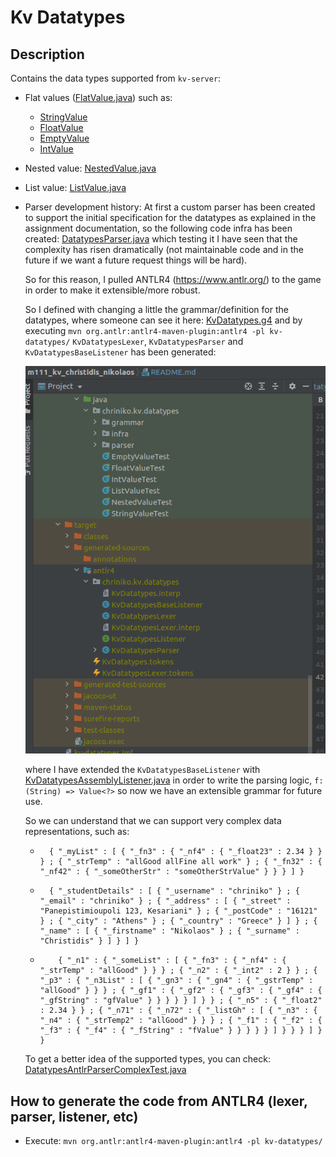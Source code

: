 
# Kv Datatypes

## Description

Contains the data types supported from `kv-server`:

* Flat values ([FlatValue.java](kv-datatypes/src/main/java/chriniko/kv/datatypes/FlatValue.java)) such as:
  * [StringValue](kv-datatypes/src/main/java/chriniko/kv/datatypes/StringValue.java)
  * [FloatValue](kv-datatypes/src/main/java/chriniko/kv/datatypes/StringValue.java)
  * [EmptyValue](kv-datatypes/src/main/java/chriniko/kv/datatypes/StringValue.java)
  * [IntValue](kv-datatypes/src/main/java/chriniko/kv/datatypes/StringValue.java)
* Nested value: [NestedValue.java](kv-datatypes/src/main/java/chriniko/kv/datatypes/NestedValue.java)
* List value: [ListValue.java](kv-datatypes/src/main/java/chriniko/kv/datatypes/ListValue.java)


* Parser development history:
    At first a custom parser has been created to support the initial specification for the datatypes as explained in the
    assignment documentation, so the following code infra has been created: [DatatypesParser.java](src/main/java/chriniko/kv/datatypes/parser/DatatypesParser.java)
    which testing it I have seen that the complexity has risen dramatically (not maintainable code and in the future if we want
    a future request things will be hard).
    
    So for this reason, I pulled ANTLR4 (https://www.antlr.org/) to the game in
    order to make it extensible/more robust.
    
    So I defined with changing a little the grammar/definition for the datatypes, where someone can see it here: [KvDatatypes.g4](src/main/antlr4/chriniko/kv/datatypes/KvDatatypes.g4)
    and by executing `mvn org.antlr:antlr4-maven-plugin:antlr4 -pl kv-datatypes/`
    `KvDatatypesLexer`, `KvDatatypesParser` and `KvDatatypesBaseListener` has been generated:
      
    ![](../kv-datatypes/antlr4_generated_code.png)
  
    where I have extended the `KvDatatypesBaseListener` with [KvDatatypesAssemblyListener.java](src/main/java/chriniko/kv/datatypes/grammar/KvDatatypesAssemblyListener.java) in order to write the parsing logic,
     `f: (String) => Value<?>`
    so now we have an extensible grammar for future use.

  So we can understand that we can support very complex data representations, such as:
    * ```text
        { "_myList" : [ { "_fn3" : { "_nf4" : { "_float23" : 2.34 } } } ; { "_strTemp" : "allGood allFine all work" } ; { "_fn32" : { "_nf42" : { "_someOtherStr" : "someOtherStrValue" } } } ] }
      ```

    * ```text
        { "_studentDetails" : [ { "_username" : "chriniko" } ; { "_email" : "chriniko" } ; { "_address" : [ { "_street" : "Panepistimioupoli 123, Kesariani" } ; { "_postCode" : "16121" } ; { "_city" : "Athens" } ; { "_country" : "Greece" } ] } ; { "_name" : [ { "_firstname" : "Nikolaos" } ; { "_surname" : "Christidis" } ] } ] }
      ```

    * ```text
          { "_n1" : { "_someList" : [ { "_fn3" : { "_nf4" : { "_strTemp" : "allGood" } } } ; { "_n2" : { "_int2" : 2 } } ; { "_p3" : { "_n3List" : [ { "_gn3" : { "_gn4" : { "_gstrTemp" : "allGood" } } } ; { "_gf1" : { "_gf2" : { "_gf3" : { "_gf4" : { "_gfString" : "gfValue" } } } } } ] } } ; { "_n5" : { "_float2" : 2.34 } } ; { "_n71" : { "_n72" : { "_listGh" : [ { "_n3" : { "_n4" : { "_strTemp2" : "allGood" } } } ; { "_f1" : { "_f2" : { "_f3" : { "_f4" : { "_fString" : "fValue" } } } } } ] } } } ] } }
      ```

  To get a better idea of the supported types, you can check: [DatatypesAntlrParserComplexTest.java](src/test/java/chriniko/kv/datatypes/parser/antlr/DatatypesAntlrParserComplexTest.java)

  
## How to generate the code from ANTLR4 (lexer, parser, listener, etc)
* Execute: `mvn org.antlr:antlr4-maven-plugin:antlr4 -pl kv-datatypes/`
